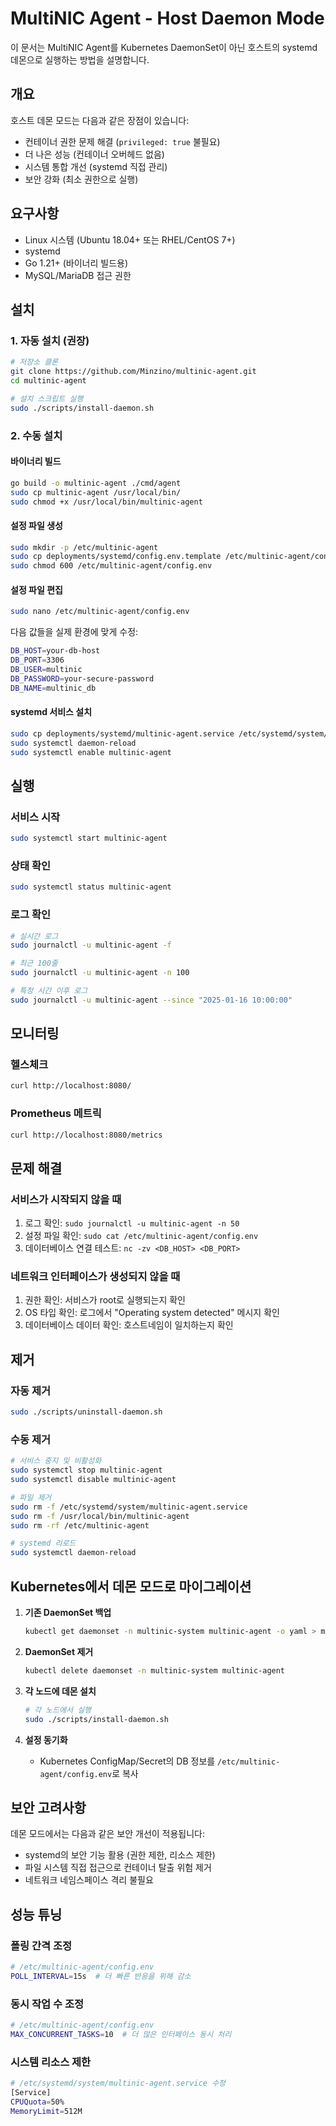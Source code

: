 # MultiNIC Agent - Host Daemon Mode

이 문서는 MultiNIC Agent를 Kubernetes DaemonSet이 아닌 호스트의 systemd 데몬으로 실행하는 방법을 설명합니다.

## 개요

호스트 데몬 모드는 다음과 같은 장점이 있습니다:
- 컨테이너 권한 문제 해결 (`privileged: true` 불필요)
- 더 나은 성능 (컨테이너 오버헤드 없음)
- 시스템 통합 개선 (systemd 직접 관리)
- 보안 강화 (최소 권한으로 실행)

## 요구사항

- Linux 시스템 (Ubuntu 18.04+ 또는 RHEL/CentOS 7+)
- systemd
- Go 1.21+ (바이너리 빌드용)
- MySQL/MariaDB 접근 권한

## 설치

### 1. 자동 설치 (권장)

```bash
# 저장소 클론
git clone https://github.com/Minzino/multinic-agent.git
cd multinic-agent

# 설치 스크립트 실행
sudo ./scripts/install-daemon.sh
```

### 2. 수동 설치

#### 바이너리 빌드
```bash
go build -o multinic-agent ./cmd/agent
sudo cp multinic-agent /usr/local/bin/
sudo chmod +x /usr/local/bin/multinic-agent
```

#### 설정 파일 생성
```bash
sudo mkdir -p /etc/multinic-agent
sudo cp deployments/systemd/config.env.template /etc/multinic-agent/config.env
sudo chmod 600 /etc/multinic-agent/config.env
```

#### 설정 파일 편집
```bash
sudo nano /etc/multinic-agent/config.env
```

다음 값들을 실제 환경에 맞게 수정:
```bash
DB_HOST=your-db-host
DB_PORT=3306
DB_USER=multinic
DB_PASSWORD=your-secure-password
DB_NAME=multinic_db
```

#### systemd 서비스 설치
```bash
sudo cp deployments/systemd/multinic-agent.service /etc/systemd/system/
sudo systemctl daemon-reload
sudo systemctl enable multinic-agent
```

## 실행

### 서비스 시작
```bash
sudo systemctl start multinic-agent
```

### 상태 확인
```bash
sudo systemctl status multinic-agent
```

### 로그 확인
```bash
# 실시간 로그
sudo journalctl -u multinic-agent -f

# 최근 100줄
sudo journalctl -u multinic-agent -n 100

# 특정 시간 이후 로그
sudo journalctl -u multinic-agent --since "2025-01-16 10:00:00"
```

## 모니터링

### 헬스체크
```bash
curl http://localhost:8080/
```

### Prometheus 메트릭
```bash
curl http://localhost:8080/metrics
```

## 문제 해결

### 서비스가 시작되지 않을 때
1. 로그 확인: `sudo journalctl -u multinic-agent -n 50`
2. 설정 파일 확인: `sudo cat /etc/multinic-agent/config.env`
3. 데이터베이스 연결 테스트: `nc -zv <DB_HOST> <DB_PORT>`

### 네트워크 인터페이스가 생성되지 않을 때
1. 권한 확인: 서비스가 root로 실행되는지 확인
2. OS 타입 확인: 로그에서 "Operating system detected" 메시지 확인
3. 데이터베이스 데이터 확인: 호스트네임이 일치하는지 확인

## 제거

### 자동 제거
```bash
sudo ./scripts/uninstall-daemon.sh
```

### 수동 제거
```bash
# 서비스 중지 및 비활성화
sudo systemctl stop multinic-agent
sudo systemctl disable multinic-agent

# 파일 제거
sudo rm -f /etc/systemd/system/multinic-agent.service
sudo rm -f /usr/local/bin/multinic-agent
sudo rm -rf /etc/multinic-agent

# systemd 리로드
sudo systemctl daemon-reload
```

## Kubernetes에서 데몬 모드로 마이그레이션

1. **기존 DaemonSet 백업**
   ```bash
   kubectl get daemonset -n multinic-system multinic-agent -o yaml > multinic-agent-backup.yaml
   ```

2. **DaemonSet 제거**
   ```bash
   kubectl delete daemonset -n multinic-system multinic-agent
   ```

3. **각 노드에 데몬 설치**
   ```bash
   # 각 노드에서 실행
   sudo ./scripts/install-daemon.sh
   ```

4. **설정 동기화**
   - Kubernetes ConfigMap/Secret의 DB 정보를 `/etc/multinic-agent/config.env`로 복사

## 보안 고려사항

데몬 모드에서는 다음과 같은 보안 개선이 적용됩니다:
- systemd의 보안 기능 활용 (권한 제한, 리소스 제한)
- 파일 시스템 직접 접근으로 컨테이너 탈출 위험 제거
- 네트워크 네임스페이스 격리 불필요

## 성능 튜닝

### 폴링 간격 조정
```bash
# /etc/multinic-agent/config.env
POLL_INTERVAL=15s  # 더 빠른 반응을 위해 감소
```

### 동시 작업 수 조정
```bash
# /etc/multinic-agent/config.env
MAX_CONCURRENT_TASKS=10  # 더 많은 인터페이스 동시 처리
```

### 시스템 리소스 제한
```bash
# /etc/systemd/system/multinic-agent.service 수정
[Service]
CPUQuota=50%
MemoryLimit=512M
```